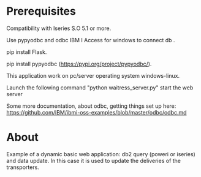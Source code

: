 # Prerequisites
Compatibility with Iseries S.O 5.1 or more.

Use pypyodbc and odbc IBM I Access for windows to connect db .

pip install Flask.    

pip install pypyodbc (https://pypi.org/project/pypyodbc/).

This application work on pc/server operating system windows-linux.

Launch the following command "python waitress_server.py" start the web server

Some more documentation, about odbc, getting things set up here: https://github.com/IBM/ibmi-oss-examples/blob/master/odbc/odbc.md

# About
Example of a dynamic basic web application:
db2 query (poweri or iseries) and data update.
In this case it is used to update the deliveries of the transporters.
